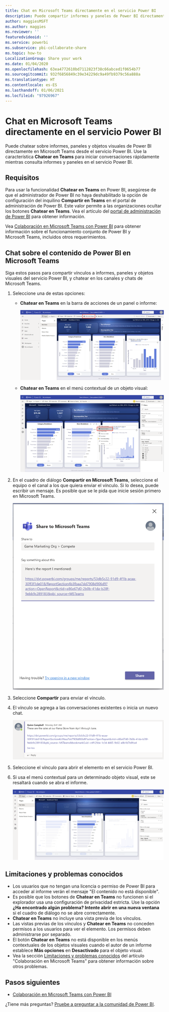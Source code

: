 ```yaml
---
title: Chat en Microsoft Teams directamente en el servicio Power BI
description: Puede compartir informes y paneles de Power BI directamente en Microsoft Teams desde el servicio Power BI.
author: maggiesMSFT
ms.author: maggies
ms.reviewer: ''
featuredvideoid: ''
ms.service: powerbi
ms.subservice: pbi-collaborate-share
ms.topic: how-to
LocalizationGroup: Share your work
ms.date: 01/04/2020
ms.openlocfilehash: 63ea4772610bd7112823f38c66abced1f0654b77
ms.sourcegitcommit: 932f6856849c39e34229dc9a49fb9379c56a888a
ms.translationtype: HT
ms.contentlocale: es-ES
ms.lasthandoff: 01/06/2021
ms.locfileid: "97926967"
---
```

# <a name="chat-in-microsoft-teams-directly-from-the-power-bi-service"></a>Chat en Microsoft Teams directamente en el servicio Power BI

Puede chatear sobre informes, paneles y objetos visuales de Power BI directamente en Microsoft Teams desde el servicio Power BI. Use la característica **Chatear en Teams** para iniciar conversaciones rápidamente mientras consulta informes y paneles en el servicio Power BI.

## <a name="requirements"></a>Requisitos

Para usar la funcionalidad **Chatear en Teams** en Power BI, asegúrese de que el administrador de Power BI no haya deshabilitado la opción de configuración del inquilino **Compartir en Teams** en el portal de administración de Power BI. Este valor permite a las organizaciones ocultar los botones **Chatear en Teams**. Vea el artículo del [portal de administración de Power BI](../admin/service-admin-portal.md#share-to-teams) para obtener información.

Vea [Colaboración en Microsoft Teams con Power BI](service-collaborate-microsoft-teams.md) para obtener información sobre el funcionamiento conjunto de Power BI y Microsoft Teams, incluidos otros requerimientos.

## <a name="chat-about-power-bi-content-in-microsoft-teams"></a>Chat sobre el contenido de Power BI en Microsoft Teams

Siga estos pasos para compartir vínculos a informes, paneles y objetos visuales del servicio Power BI, y chatear en los canales y chats de Microsoft Teams.

1. Seleccione una de estas opciones:

   * **Chatear en Teams** en la barra de acciones de un panel o informe:

       ![Captura de pantalla del botón Chatear en Teams en la barra de acciones.](media/service-share-report-teams/service-teams-share-to-teams-action-bar-button.png)
    
   * **Chatear en Teams** en el menú contextual de un objeto visual:
    
      ![Captura de pantalla del botón Chatear en Teams en el menú contextual de un objeto visual.](media/service-share-report-teams/service-teams-share-to-teams-visual-context-menu.png)

1. En el cuadro de diálogo **Compartir en Microsoft Teams**, seleccione el equipo o el canal a los que quiera enviar el vínculo. Si lo desea, puede escribir un mensaje. Es posible que se le pida que inicie sesión primero en Microsoft Teams.

    ![Captura de pantalla del cuadro de diálogo Compartir en Microsoft Teams con información y mensaje.](media/service-share-report-teams/service-teams-share-to-teams-dialog.png)

1. Seleccione **Compartir** para enviar el vínculo.
    
1. El vínculo se agrega a las conversaciones existentes o inicia un nuevo chat.

    ![Captura de pantalla de la conversación de Microsoft Teams con vínculo a un elemento de Power BI.](media/service-share-report-teams/service-teams-share-to-teams-deep-link.png)

1. Seleccione el vínculo para abrir el elemento en el servicio Power BI.

1. Si usa el menú contextual para un determinado objeto visual, este se resaltará cuando se abra el informe.

    ![Captura de pantalla del informe de Power BI abierto con un objeto visual específico resaltado.](media/service-share-report-teams/service-teams-share-to-teams-spotlight-visual.png)


## <a name="known-issues-and-limitations"></a>Limitaciones y problemas conocidos

- Los usuarios que no tengan una licencia o permiso de Power BI para acceder al informe verán el mensaje "El contenido no está disponible".
- Es posible que los botones de **Chatear en Teams** no funcionen si el explorador usa una configuración de privacidad estricta. Use la opción **¿Ha encontrado algún problema? Intente abrir en una nueva ventana** si el cuadro de diálogo no se abre correctamente.
- **Chatear en Teams** no incluye una vista previa de los vínculos.
- Las vistas previas de los vínculos y **Chatear en Teams** no conceden permisos a los usuarios para ver el elemento. Los permisos deben administrarse por separado.
- El botón **Chatear en Teams** no está disponible en los menús contextuales de los objetos visuales cuando el autor de un informe establece **Más opciones** en **Desactivado** para el objeto visual.
- Vea la sección [Limitaciones y problemas conocidos](service-collaborate-microsoft-teams.md#known-issues-and-limitations) del artículo "Colaboración en Microsoft Teams" para obtener información sobre otros problemas.

## <a name="next-steps"></a>Pasos siguientes

- [Colaboración en Microsoft Teams con Power BI](service-collaborate-microsoft-teams.md)

¿Tiene más preguntas? [Pruebe a preguntar a la comunidad de Power BI](https://community.powerbi.com/).
